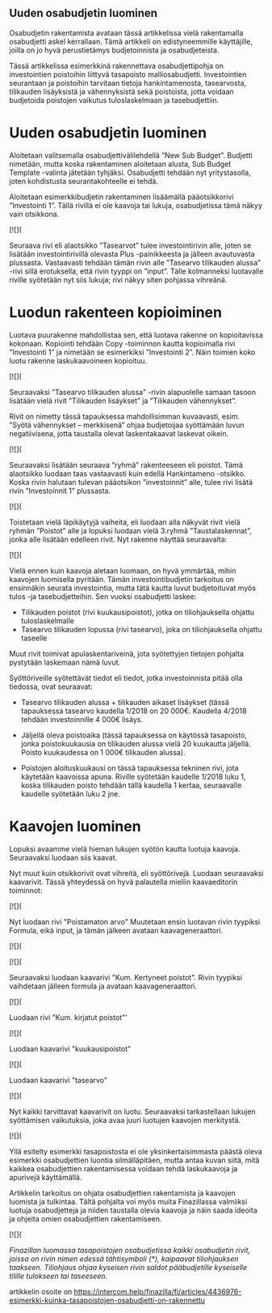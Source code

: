 ## Uuden osabudjetin luominen

Osabudjetin rakentamista avataan tässä artikkelissa vielä rakentamalla osabudjetti askel kerrallaan. Tämä artikkeli on edistyneemmille käyttäjille, joilla on jo hyvä perustietämys budjetoinnista ja osabudjeteista.

Tässä artikkelissa esimerkkinä rakennettava osabudjettipohja on investointien poistoihin liittyvä tasapoisto malliosabudjetti. Investointien seurantaan ja poistoihin tarvitaan tietoja hankintamenosta, tasearvosta, tilikauden lisäyksistä ja vähennyksistä sekä poistoista, jotta voidaan budjetoida poistojen vaikutus tuloslaskelmaan ja tasebudjettiin.

# Uuden osabudjetin luominen

Aloitetaan valitsemalla osabudjettivälilehdellä ”New Sub Budget”. Budjetti nimetään, mutta koska rakentaminen aloitetaan alusta, Sub Budget Template -valinta jätetään tyhjäksi. Osabudjetti tehdään nyt yritystasolla, joten kohdistusta seurantakohteelle ei tehdä.

Aloitetaan esimerkkibudjetin rakentaminen lisäämällä pääotsikkorivi ”Investointi 1”. Tällä rivillä ei ole kaavoja tai lukuja, osabudjetissa tämä näkyy vain otsikkona.

[![](

Seuraava rivi eli alaotsikko ”Tasearvot” tulee investointirivin alle, joten se lisätään investointirivillä olevasta Plus -painikkeesta ja jälleen avautuvasta plussasta. Vastaavasti tehdään tämän rivin alle ”Tasearvo tilikauden alussa” -rivi sillä erotuksella, että rivin tyyppi on ”input”. Tälle kolmanneksi luotavalle riville syötetään nyt siis lukuja; rivi näkyy siten pohjassa vihreänä.

# Luodun rakenteen kopioiminen

Luotava puurakenne mahdollistaa sen, että luotava rakenne on kopioitavissa kokonaan. Kopiointi tehdään Copy -toiminnon kautta kopioimalla rivi ”Investointi 1” ja nimetään se esimerkiksi ”Investointi 2”. Näin toimien koko luotu rakenne laskukaavoineen kopioituu.

[![](

Seuraavaksi ”Tasearvo tilikauden alussa” -rivin alapuolelle samaan tasoon lisätään vielä rivit ”Tilikauden lisäykset” ja ”Tilikauden vähennykset”.

Rivit on nimetty tässä tapauksessa mahdollisimman kuvaavasti, esim. ”Syötä vähennykset – merkkisenä” ohjaa budjetoijaa syöttämään luvun negatiivisena, jotta taustalla olevat laskentakaavat laskevat oikein.

[![](

Seuraavaksi lisätään seuraava ”ryhmä” rakenteeseen eli poistot. Tämä alaotsikko luodaan taas vastaavasti kuin edellä Hankintameno -otsikko. Koska rivin halutaan tulevan pääotsikon ”investoinnit” alle, tulee rivi lisätä rivin ”Investoinnit 1” plussasta.

[![](

Toistetaan vielä läpikäytyjä vaiheita, eli luodaan alla näkyvät rivit vielä ryhmän ”Poistot” alle ja lopuksi luodaan vielä 3.ryhmä ”Taustalaskennat”, jonka alle lisätään edelleen rivit. Nyt rakenne näyttää seuraavalta:

[![](

Vielä ennen kuin kaavoja aletaan luomaan, on hyvä ymmärtää, mihin kaavojen luomisella pyritään. Tämän investointibudjetin tarkoitus on ensinnäkin seurata investointia, mutta tätä kautta luvut budjetoituvat myös tulos -ja tasebudjetteihin. Sen vuoksi osabudjetti laskee:

* Tilikauden poistot (rivi kuukausipoistot), jotka on tiliohjauksella ohjattu tuloslaskelmalle
* Tasearvo tilikauden lopussa (rivi tasearvo), joka on tiliohjauksella ohjattu taseelle

Muut rivit toimivat apulaskentariveinä, jota syötettyjen tietojen pohjalta pystytään laskemaan nämä luvut.

Syöttöriveille syötettävät tiedot eli tiedot, jotka investoinnista pitää olla tiedossa, ovat seuraavat:

* Tasearvo tilikauden alussa + tilikauden aikaset lisäykset (tässä tapauksessa tasearvo kaudella 1/2018 on 20 000€. Kaudella 4/2018 tehdään investoinnille 4 000€ lisäys.

* Jäljellä oleva poistoaika (tässä tapauksessa on käytössä tasapoisto, jonka poistokuukausia on tilikauden alussa vielä 20 kuukautta jäljellä. Poisto kuukaudessa on 1 000€ tilikauden alussa).

* Poistojen aloituskuukausi on tässä tapauksessa tekninen rivi, jota käytetään kaavoissa apuna. Riville syötetään kaudelle 1/2018 luku 1, koska tilikauden poisto tehdään tällä kaudella 1 kertaa, seuraavalle kaudelle syötetään luku 2 jne.
# Kaavojen luominen

Lopuksi avaamme vielä hieman lukujen syötön kautta luotuja kaavoja. Seuraavaksi luodaan siis kaavat.

Nyt muut kuin otsikkorivit ovat vihreitä, eli syöttörivejä. Luodaan seuraavaksi kaavarivit. Tässä yhteydessä on hyvä palautella mieliin kaavaeditorin toiminnot:

[![](

Nyt luodaan rivi "Poistamaton arvo" Muutetaan ensin luotavan rivin tyypiksi Formula, eikä input, ja tämän jälkeen avataan kaavageneraattori.

[![](

[![](

Seuraavaksi luodaan kaavarivi "Kum. Kertyneet poistot". Rivin tyypiksi vaihdetaan jälleen formula ja avataan kaavageneraattori.

[![](

Luodaan rivi "Kum. kirjatut poistot"'

[![](

Luodaan kaavarivi "kuukausipoistot"

[![](

Luodaan kaavarivi "tasearvo"

[![](

Nyt kaikki tarvittavat kaavarivit on luotu. Seuraavaksi tarkastellaan lukujen syöttämisen vaikutuksia, joka avaa juuri luotujen kaavojen merkitystä.

[![](

Yllä esitelty esimerkki tasapoistosta ei ole yksinkertaisimmasta päästä oleva esimerkki osabudjettien luontia silmälläpitäen, mutta antaa kuvan siitä, mitä kaikkea osabudjettien rakentamisessa voidaan tehdä laskukaavoja ja apurivejä käyttämällä.

Artikkelin tarkoitus on ohjata osabudjettien rakentamista ja kaavojen luomista ja tulkintaa. Tältä pohjalta voi myös muita Finazillassa valmiiksi luotuja osabudjetteja ja niiden taustalla olevia kaavoja ja näin saada ideoita ja ohjeita omien osabudjettien rakentamiseen.

[![](

*Finazillan luomassa tasapoistojen osabudjetissa kaikki osabudjetin rivit, joissa on rivin nimen edessä tähtisymboli (\*), kaipaavat tiliohjauksen taakseen. Tiliohjaus ohjaa kyseisen rivin saldot pääbudjetille kyseiselle tilille tulokseen tai taseeseen.* 



artikkelin osoite on https://intercom.help/finazilla/fi/articles/4436976-esimerkki-kuinka-tasapoistojen-osabudjetti-on-rakennettu

